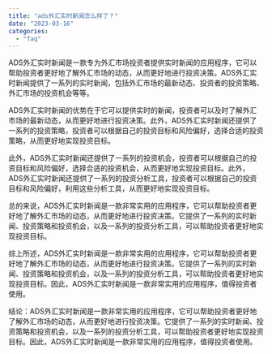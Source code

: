 ```yaml
---
title: "ads外汇实时新闻怎么样了？"
date: "2023-03-16"
categories: 
  - "faq"
---
```


ADS外汇实时新闻是一款专为外汇市场投资者提供实时新闻的应用程序，它可以帮助投资者更好地了解外汇市场的动态，从而更好地进行投资决策。ADS外汇实时新闻提供了一系列的实时新闻，包括外汇市场的最新动态、投资者的投资策略、外汇市场的投资机会等等。

ADS外汇实时新闻的优势在于它可以提供实时的新闻，投资者可以及时了解外汇市场的最新动态，从而更好地进行投资决策。此外，ADS外汇实时新闻还提供了一系列的投资策略，投资者可以根据自己的投资目标和风险偏好，选择合适的投资策略，从而更好地实现投资目标。

此外，ADS外汇实时新闻还提供了一系列的投资机会，投资者可以根据自己的投资目标和风险偏好，选择合适的投资机会，从而更好地实现投资目标。此外，ADS外汇实时新闻还提供了一系列的投资分析工具，投资者可以根据自己的投资目标和风险偏好，利用这些分析工具，从而更好地实现投资目标。

总的来说，ADS外汇实时新闻是一款非常实用的应用程序，它可以帮助投资者更好地了解外汇市场的动态，从而更好地进行投资决策。它提供了一系列的实时新闻、投资策略和投资机会，以及一系列的投资分析工具，可以帮助投资者更好地实现投资目标。

综上所述，ADS外汇实时新闻是一款非常实用的应用程序，它可以帮助投资者更好地了解外汇市场的动态，从而更好地进行投资决策。它提供了一系列的实时新闻、投资策略和投资机会，以及一系列的投资分析工具，可以帮助投资者更好地实现投资目标。因此，ADS外汇实时新闻是一款非常实用的应用程序，值得投资者使用。

结论：ADS外汇实时新闻是一款非常实用的应用程序，它可以帮助投资者更好地了解外汇市场的动态，从而更好地进行投资决策。它提供了一系列的实时新闻、投资策略和投资机会，以及一系列的投资分析工具，可以帮助投资者更好地实现投资目标。因此，ADS外汇实时新闻是一款非常实用的应用程序，值得投资者使用。
